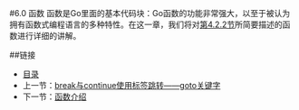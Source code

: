#6.0 函数
函数是Go里面的基本代码块：Go函数的功能非常强大，以至于被认为拥有函数式编程语言的多种特性。在这一章，我们将对[第4.2.2节](04.2.md)所简要描述的函数进行详细的讲解。

##链接
- [目录](directory.md)
- 上一节：[break与continue使用标签跳转——goto关键字](05.6.md)
- 下一节：[函数介绍](06.1.md)